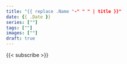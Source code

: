 ```yaml
---
title: "{{ replace .Name "-" " " | title }}"
date: {{ .Date }}
series: [""]
tags: [""]
images: [""]
draft: true
---
```




{{< subscribe >}}
